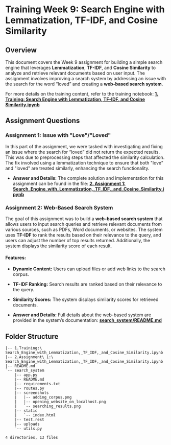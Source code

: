 # Training Week 9: Search Engine with Lemmatization, TF-IDF, and Cosine Similarity

## Overview

This document covers the Week 9 assignment for building a simple search engine that leverages **Lemmatization**, **TF-IDF**, and **Cosine Similarity** to analyze and retrieve relevant documents based on user input. The assignment involves improving a search system by addressing an issue with the search for the word “loved” and creating a **web-based search system**.

For more details on the training content, refer to the training notebook:
**[1. Training: Search Engine with Lemmatization, TF-IDF, and Cosine Similarity.ipynb](./1.Training:%20Search_Engine_with_Lemmatization,_TF_IDF,_and_Cosine_Similarity.ipynb)**


## Assignment Questions

### Assignment 1: Issue with "Love"/"Loved"
In this part of the assignment, we were tasked with investigating and fixing an issue where the search for “loved” did not return the expected results. This was due to preprocessing steps that affected the similarity calculation. The fix involved using a lemmatization technique to ensure that both "love" and "loved" are treated similarly, enhancing the search functionality.

- **Answer and Details:** The complete solution and implementation for this assignment can be found in the file:
  **[2. Assignment 1: Search_Engine_with_Lemmatization,_TF_IDF,_and_Cosine_Similarity.ipynb](./2.Assignment%201:%20Search_Engine_with_Lemmatization,_TF_IDF,_and_Cosine_Similarity.ipynb)**


### Assignment 2: Web-Based Search System
The goal of this assignment was to build a **web-based search system** that allows users to input search queries and retrieve relevant documents from various sources, such as PDFs, Word documents, or websites. The system uses **TF-IDF** to rank the results based on their relevance to the query, and users can adjust the number of top results returned. Additionally, the system displays the similarity score of each result.

#### Features:
- **Dynamic Content:** Users can upload files or add web links to the search corpus.
- **TF-IDF Ranking:** Search results are ranked based on their relevance to the query.
- **Similarity Scores:** The system displays similarity scores for retrieved documents.

- **Answer and Details:** Full details about the web-based system are provided in the system’s documentation:
  **[search_system/README.md](search_system/README.md)**

## Folder Structure

```
|-- 1.Training:\ Search_Engine_with_Lemmatization,_TF_IDF,_and_Cosine_Similarity.ipynb
|-- 2.Assignment\ 1:\ Search_Engine_with_Lemmatization,_TF_IDF,_and_Cosine_Similarity.ipynb
|-- README.md
`-- search_system
    |-- app.py
    |-- README.md
    |-- requirements.txt
    |-- routes.py
    |-- screenshots
    |   |-- adding_corpus.png
    |   |-- opening_website_on_localhost.png
    |   `-- searching_results.png
    |-- static
    |   `-- index.html
    |-- test.rest
    |-- uploads
    `-- utils.py

4 directories, 13 files
```
